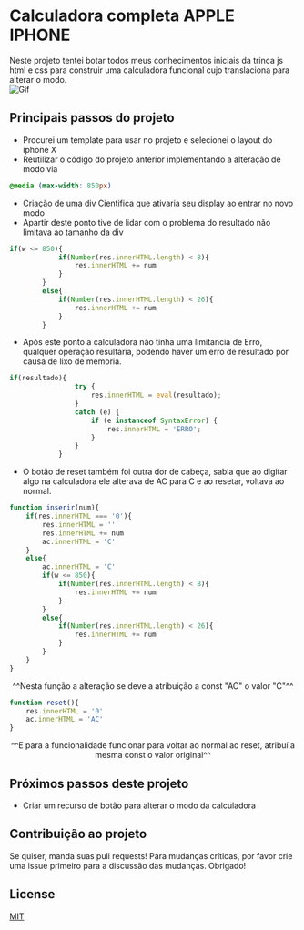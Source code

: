 # Calculadora completa APPLE IPHONE

Neste projeto tentei botar todos meus conhecimentos iniciais da trinca js html e css para construir uma calculadora funcional cujo translaciona para alterar o modo.</br>
<img src="gif/cienCalc.gif" alt="Gif">

## Principais passos do projeto

- Procurei um template para usar no projeto e selecionei o layout do iphone X
- Reutilizar o código do projeto anterior implementando a alteração de modo via 

```css
@media (max-width: 850px)
```
- Criação de uma div Cientifica que ativaria seu display ao entrar no novo modo
- Apartir deste ponto tive de lidar com o problema do resultado não limitava ao tamanho da div
```js
if(w <= 850){
            if(Number(res.innerHTML.length) < 8){
                res.innerHTML += num
            } 
        }
        else{
            if(Number(res.innerHTML.length) < 26){
                res.innerHTML += num
            } 
        }
```

- Após este ponto a calculadora não tinha uma limitancia de Erro, qualquer operação resultaria, podendo haver um erro de resultado por causa de lixo de memoria.
```js
if(resultado){
                try {
                    res.innerHTML = eval(resultado); 
                } 
                catch (e) {
                    if (e instanceof SyntaxError) {
                        res.innerHTML = 'ERRO';
                    }
                }
            }
```
- O botão de reset também foi outra dor de cabeça, sabia que ao digitar algo na calculadora ele alterava de AC para C e ao resetar, voltava ao normal.
```js
function inserir(num){
    if(res.innerHTML === '0'){
        res.innerHTML = ''
        res.innerHTML += num
        ac.innerHTML = 'C'
    }
    else{
        ac.innerHTML = 'C'
        if(w <= 850){
            if(Number(res.innerHTML.length) < 8){
                res.innerHTML += num
            } 
        }
        else{
            if(Number(res.innerHTML.length) < 26){
                res.innerHTML += num
            } 
        }
    }
}
```
<p style='text-align: center;'>^^Nesta função a alteração se deve a atribuição a const "AC" o valor "C"^^</p>

```js
function reset(){
    res.innerHTML = '0'
    ac.innerHTML = 'AC'
}
```
<p style='text-align: center;'>^^E para a funcionalidade funcionar para voltar ao normal ao reset, atribuí a mesma const o valor original^^</p>


## Próximos passos deste projeto

- Criar um recurso de botão para alterar o modo da calculadora

## Contribuição ao projeto
Se quiser, manda suas pull requests! Para mudanças críticas, por favor crie uma issue primeiro para a discussão das mudanças. Obrigado!


## License
[MIT](https://choosealicense.com/licenses/mit/)
